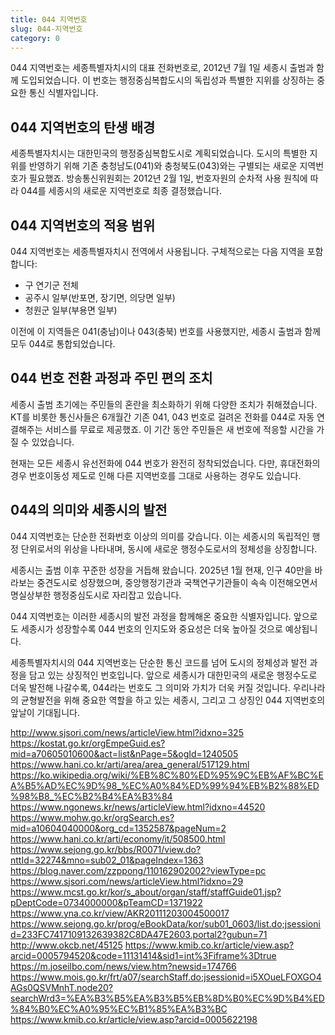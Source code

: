 ```yaml
---
title: 044 지역번호
slug: 044-지역번호
category: 0
---
```


044 지역번호는 세종특별자치시의 대표 전화번호로, 2012년 7월 1일 세종시 출범과 함께 도입되었습니다. 이 번호는 행정중심복합도시의 독립성과 특별한 지위를 상징하는 중요한 통신 식별자입니다.

## 044 지역번호의 탄생 배경

세종특별자치시는 대한민국의 행정중심복합도시로 계획되었습니다. 도시의 특별한 지위를 반영하기 위해 기존 충청남도(041)와 충청북도(043)와는 구별되는 새로운 지역번호가 필요했죠. 방송통신위원회는 2012년 2월 1일, 번호자원의 순차적 사용 원칙에 따라 044를 세종시의 새로운 지역번호로 최종 결정했습니다.

## 044 지역번호의 적용 범위

044 지역번호는 세종특별자치시 전역에서 사용됩니다. 구체적으로는 다음 지역을 포함합니다:

- 구 연기군 전체
- 공주시 일부(반포면, 장기면, 의당면 일부)
- 청원군 일부(부용면 일부)

이전에 이 지역들은 041(충남)이나 043(충북) 번호를 사용했지만, 세종시 출범과 함께 모두 044로 통합되었습니다.

## 044 번호 전환 과정과 주민 편의 조치

세종시 출범 초기에는 주민들의 혼란을 최소화하기 위해 다양한 조치가 취해졌습니다. KT를 비롯한 통신사들은 6개월간 기존 041, 043 번호로 걸려온 전화를 044로 자동 연결해주는 서비스를 무료로 제공했죠. 이 기간 동안 주민들은 새 번호에 적응할 시간을 가질 수 있었습니다.

현재는 모든 세종시 유선전화에 044 번호가 완전히 정착되었습니다. 다만, 휴대전화의 경우 번호이동성 제도로 인해 다른 지역번호를 그대로 사용하는 경우도 있습니다.

## 044의 의미와 세종시의 발전

044 지역번호는 단순한 전화번호 이상의 의미를 갖습니다. 이는 세종시의 독립적인 행정 단위로서의 위상을 나타내며, 동시에 새로운 행정수도로서의 정체성을 상징합니다.

세종시는 출범 이후 꾸준한 성장을 거듭해 왔습니다. 2025년 1월 현재, 인구 40만을 바라보는 중견도시로 성장했으며, 중앙행정기관과 국책연구기관들이 속속 이전해오면서 명실상부한 행정중심도시로 자리잡고 있습니다.

044 지역번호는 이러한 세종시의 발전 과정을 함께해온 중요한 식별자입니다. 앞으로도 세종시가 성장할수록 044 번호의 인지도와 중요성은 더욱 높아질 것으로 예상됩니다.

세종특별자치시의 044 지역번호는 단순한 통신 코드를 넘어 도시의 정체성과 발전 과정을 담고 있는 상징적인 번호입니다. 앞으로 세종시가 대한민국의 새로운 행정수도로 더욱 발전해 나갈수록, 044라는 번호도 그 의미와 가치가 더욱 커질 것입니다. 우리나라의 균형발전을 위해 중요한 역할을 하고 있는 세종시, 그리고 그 상징인 044 지역번호의 앞날이 기대됩니다.

 http://www.sjsori.com/news/articleView.html?idxno=325
 https://kostat.go.kr/orgEmpeGuid.es?mid=a70605010600&act=list&nPage=5&ogId=1240505
 https://www.hani.co.kr/arti/area/area_general/517129.html
 https://ko.wikipedia.org/wiki/%EB%8C%80%ED%95%9C%EB%AF%BC%EA%B5%AD%EC%9D%98_%EC%A0%84%ED%99%94%EB%B2%88%ED%98%B8_%EC%B2%B4%EA%B3%84
 https://www.ngonews.kr/news/articleView.html?idxno=44520
 https://www.mohw.go.kr/orgSearch.es?mid=a10604040000&org_cd=1352587&pageNum=2
 https://www.hani.co.kr/arti/economy/it/508500.html
 https://www.sejong.go.kr/bbs/R0071/view.do?nttId=32274&mno=sub02_01&pageIndex=1363
 https://blog.naver.com/zzppong/110162902002?viewType=pc
 https://www.sjsori.com/news/articleView.html?idxno=29
 https://www.mcst.go.kr/kor/s_about/organ/staff/staffGuide01.jsp?pDeptCode=0734000000&pTeamCD=1371922
 https://www.yna.co.kr/view/AKR20111203004500017
 https://www.sejong.go.kr/prog/eBookData/kor/sub01_0603/list.do;jsessionid=233FC7417109132639382C8DA47E2603.portal2?gubun=71
 http://www.okcb.net/45125
 https://www.kmib.co.kr/article/view.asp?arcid=0005794520&code=11131414&sid1=int%3Fiframe%3Dtrue
 https://m.joseilbo.com/news/view.htm?newsid=174766
 https://www.mois.go.kr/frt/a07/searchStaff.do;jsessionid=i5XOueLFOXGO4AGs0QSVMnhT.node20?searchWrd3=%EA%B3%B5%EA%B3%B5%EB%8D%B0%EC%9D%B4%ED%84%B0%EC%A0%95%EC%B1%85%EA%B3%BC
 https://www.kmib.co.kr/article/view.asp?arcid=0005622198